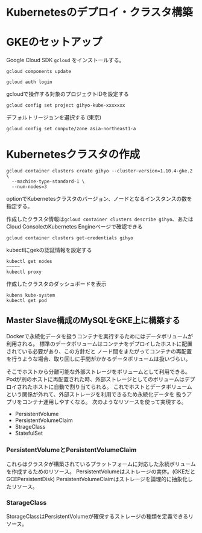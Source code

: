 # Kubernetesのデプロイ・クラスタ構築

# GKEのセットアップ

Google Cloud SDK `gcloud` をインストールする。

```
gcloud components update
```

```
gcloud auth login
```

gcloudで操作する対象のプロジェクトIDを設定する
```
gcloud config set project gihyo-kube-xxxxxxx
```

デフォルトリージョンを選択する (東京)
```
gcloud config set conpute/zone asia-northeast1-a
```

# Kubernetesクラスタの作成

```
gcloud container clusters create gihyo --cluster-version=1.10.4-gke.2 \
  --machine-type-standard-1 \
  --num-nodes=3
```
optionでKubernetesクラスタのバージョン、ノードとなるインスタンスの数を指定する。

作成したクラスタ情報は`gcloud container clusters describe gihyo`、あたは
Cloud ConsoleのKubernetes Engineページで確認できる

```
gcloud container clusters get-credentials gihyo
```
kubectlにgekの認証情報を設定する

```
kubectl get nodes
~~~~~
kubectl proxy
```
作成したクラスタのダッシュボードを表示

```
kubens kube-system
kubectl get pod
```

## Master Slave構成のMySQLをGKE上に構築する

Dockerで永続化データを扱うコンテナを実行するためにはデータボリュームが利用される。
標準のデータボリュームはコンテナをデプロイしたホストに配置されている必要があり、この方針だと
ノード間をまたがってコンテナの再配置を行うような場合、取り回しに手間がかかるデータボリュームは扱いづらい。

そこでホストから分離可能な外部ストレージをボリュームとして利用できる。
Podが別のホストに再配置された時、外部ストレージとしてのボリュームはデプロイされたホストに自動で割り当てられる。
これでホストとデータボリュームという関係が外れて、外部ストレージを利用できるため永続化データを
扱うアプリをコンテナ運用しやすくなる。
次のようなリソースを使って実現する。
- PersistentVolume
- PersistentVolumeClaim
- StrageClass
- StatefulSet

### PersistentVolumeとPersistentVolumeClaim
これらはクラスタが構築されているプラットフォームに対応した永続ボリュームを作成するためのリソース。
PersistentVolumeはストレージの実体。(GKEだとGCEPersistentDisk)
PersistentVolumeClaimはストレージを論理的に抽象化したリソース。

### StarageClass
StorageClassはPersistentVolumeが確保するストレージの種類を定義できるリソース。

